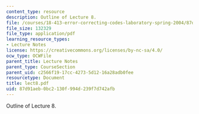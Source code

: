 ```yaml
---
content_type: resource
description: Outline of Lecture 8.
file: /courses/18-413-error-correcting-codes-laboratory-spring-2004/87d91aeb0bc2130f994d239f7d742afb_lect8.pdf
file_size: 132329
file_type: application/pdf
learning_resource_types:
- Lecture Notes
license: https://creativecommons.org/licenses/by-nc-sa/4.0/
ocw_type: OCWFile
parent_title: Lecture Notes
parent_type: CourseSection
parent_uid: c2566f19-17cc-4273-5d12-16a28adb0fee
resourcetype: Document
title: lect8.pdf
uid: 87d91aeb-0bc2-130f-994d-239f7d742afb
---
```

Outline of Lecture 8.